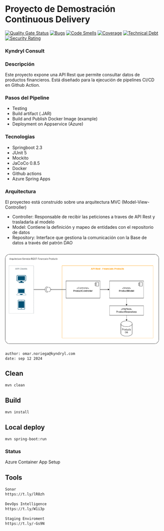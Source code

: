 # Proyecto de Demostración Continuous Delivery
[![Quality Gate Status](https://sonarcloud.io/api/project_badges/measure?project=devops-intelligence-org_workshop-unit-test&metric=alert_status)](https://sonarcloud.io/summary/new_code?id=devops-intelligence-org_workshop-unit-test)
[![Bugs](https://sonarcloud.io/api/project_badges/measure?project=devops-intelligence-org_workshop-unit-test&metric=bugs)](https://sonarcloud.io/summary/new_code?id=devops-intelligence-org_workshop-unit-test)
[![Code Smells](https://sonarcloud.io/api/project_badges/measure?project=devops-intelligence-org_workshop-unit-test&metric=code_smells)](https://sonarcloud.io/summary/new_code?id=devops-intelligence-org_workshop-unit-test)
[![Coverage](https://sonarcloud.io/api/project_badges/measure?project=devops-intelligence-org_workshop-unit-test&metric=coverage)](https://sonarcloud.io/summary/new_code?id=devops-intelligence-org_workshop-unit-test)
[![Technical Debt](https://sonarcloud.io/api/project_badges/measure?project=devops-intelligence-org_workshop-unit-test&metric=sqale_index)](https://sonarcloud.io/summary/new_code?id=devops-intelligence-org_workshop-unit-test)
[![Security Rating](https://sonarcloud.io/api/project_badges/measure?project=devops-intelligence-org_workshop-unit-test&metric=security_rating)](https://sonarcloud.io/summary/new_code?id=devops-intelligence-org_workshop-unit-test)
### Kyndryl Consult

### Descripción
Este proyecto expone una API Rest que permite consultar datos de productos financieros.
Está diseñado para la ejecución de pipelines CI/CD en Github Action. 

### Pasos del Pipeline

- Testing
- Build artifact (.JAR)
- Build and Publish Docker Image (example)
- Deployment on Appservice (Azure)

### Tecnologias

- Springboot 2.3
- JUnit 5
- Mockito
- JaCoCo 0.8.5
- Docker
- Github actions
- Azure Spring Apps

### Arquitectura
El proyecteo está construido sobre una arquitectura MVC (Model-View-Controller)

- Controller: Responsable de recibir las peticiones a traves de API Rest y trasladarla al modelo
- Model: Contiene la definición y mapeo de entidades con el repositorio de datos
- Repository: Interface que gestiona la comunicación con la Base de datos a través del patrón DAO 

![Diagrama de Arquitectura](docs/diagrama-arquitectura.drawio.png)
---
    author: omar.noriega@kyndryl.com
    date: sep 12 2024


## Clean
    mvn clean

## Build
    mvn install
    
## Local deploy
    mvn spring-boot:run

### Status
Azure Container App Setup

## Tools
    Sonar
    https://t.ly/lR8zh
    
    DevOps Intelligence
    https://t.ly/W1i3p

    Staging Enviroment
    https://t.ly/-Gs9N